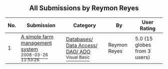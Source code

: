 ﻿<div align="center">

## All Submissions by Reymon Reyes

</div>

No.  | Submission | Category | By   | User Rating
---- | ---------- | -------- | ---- | -----------
1 | [A simple farm management system<br /><sup>2008-03-26 11:53:26</sup>](https://github.com/Planet-Source-Code/reymon-reyes-a-simple-farm-management-system__1-70398) | [Databases/ Data Access/ DAO/ ADO<br /><sup>Visual Basic</sup>](../ByCategory/databases-data-access-dao-ado__1-6.md) | Reymon Reyes | 5.0 (15 globes from 3 users)
